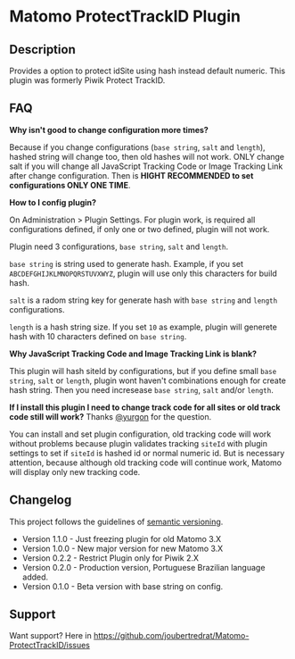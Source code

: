 # Matomo ProtectTrackID Plugin

## Description

Provides a option to protect idSite using hash instead default numeric. This plugin was formerly Piwik Protect TrackID.

## FAQ

__Why isn't good to change configuration more times?__

Because if you change configurations (`base string`, `salt` and `length`), hashed string will change too, then old hashes will not work. ONLY change salt if you will change all JavaScript Tracking Code or Image Tracking Link after change configuration. Then is **HIGHT RECOMMENDED to set configurations ONLY ONE TIME**.

__How to I config plugin?__

On Administration > Plugin Settings. For plugin work, is required all configurations defined, if only one or two defined, plugin will not work.

Plugin need 3 configurations, `base string`, `salt` and `length`.

`base string` is string used to generate hash. Example, if you set `ABCDEFGHIJKLMNOPQRSTUVXWYZ`, plugin will use only this characters for build hash.

`salt` is a radom string key for generate hash with `base string` and `length` configurations.

`length` is a hash string size. If you set `10` as example, plugin will generete hash with 10 characters defined on `base string`.

__Why JavaScript Tracking Code and Image Tracking Link is blank?__

This plugin will hash siteId by configurations, but if you define small `base string`, `salt` or `length`, plugin wont haven't combinations enough for create hash string. Then you need incresease `base string`, `salt` and/or `length`.

__If I install this plugin I need to change track code for all sites or old track code still will work?__ Thanks [@yurgon](https://github.com/yurgon) for the question.

You can install and set plugin configuration, old tracking code will work without problems because plugin validates tracking `siteId` with plugin settings to set if `siteId` is hashed id or normal numeric id. But is necessary attention, because although old tracking code will continue work, Matomo will display only new tracking code.


## Changelog

This project follows the guidelines of [semantic versioning](http://semver.org).

* Version 1.1.0 - Just freezing plugin for old Matomo 3.X
* Version 1.0.0 - New major version for new Matomo 3.X
* Version 0.2.2 - Restrict Plugin only for Piwik 2.X
* Version 0.2.0 - Production version, Portuguese Brazilian language added.
* Version 0.1.0 - Beta version with base string on config.

## Support

Want support? Here in https://github.com/joubertredrat/Matomo-ProtectTrackID/issues
